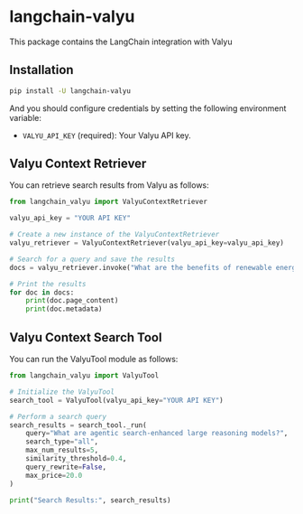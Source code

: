 # langchain-valyu

This package contains the LangChain integration with Valyu

## Installation

```bash
pip install -U langchain-valyu
```

And you should configure credentials by setting the following environment variable:

- `VALYU_API_KEY` (required): Your Valyu API key.

## Valyu Context Retriever

You can retrieve search results from Valyu as follows:

```python
from langchain_valyu import ValyuContextRetriever

valyu_api_key = "YOUR API KEY"

# Create a new instance of the ValyuContextRetriever
valyu_retriever = ValyuContextRetriever(valyu_api_key=valyu_api_key)

# Search for a query and save the results
docs = valyu_retriever.invoke("What are the benefits of renewable energy?")

# Print the results
for doc in docs:
    print(doc.page_content)
    print(doc.metadata)
```

## Valyu Context Search Tool

You can run the ValyuTool module as follows:

```python
from langchain_valyu import ValyuTool

# Initialize the ValyuTool
search_tool = ValyuTool(valyu_api_key="YOUR API KEY")

# Perform a search query
search_results = search_tool._run(
    query="What are agentic search-enhanced large reasoning models?",
    search_type="all",
    max_num_results=5,
    similarity_threshold=0.4,
    query_rewrite=False,
    max_price=20.0
)

print("Search Results:", search_results)
```
